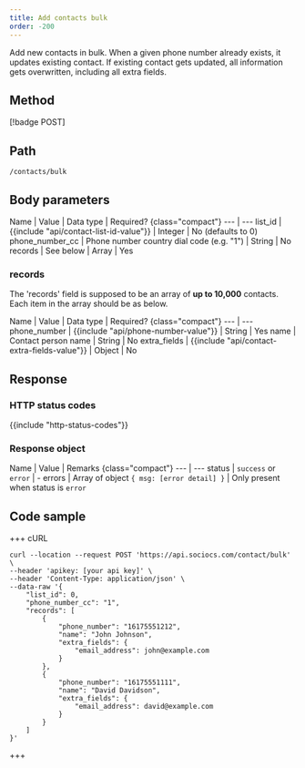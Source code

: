 ```yaml
---
title: Add contacts bulk
order: -200
---
```


Add new contacts in bulk. When a given phone number already exists, it updates existing contact. If existing contact gets updated, all information gets overwritten, including all extra fields.

## Method

[!badge POST]

## Path

`/contacts/bulk`

## Body parameters

Name | Value | Data type | Required? {class="compact"}
--- | ---
list_id | {{include "api/contact-list-id-value"}} | Integer | No (defaults to 0)
phone_number_cc | Phone number country dial code (e.g. "1") | String | No
records | See below | Array | Yes

### records

The 'records' field is supposed to be an array of **up to 10,000** contacts. Each item in the array should be as below.

Name | Value | Data type | Required? {class="compact"}
--- | ---
phone_number | {{include "api/phone-number-value"}} | String | Yes
name | Contact person name | String | No
extra_fields | {{include "api/contact-extra-fields-value"}} | Object | No

## Response

### HTTP status codes

{{include "http-status-codes"}}

### Response object

Name | Value | Remarks {class="compact"}
--- | ---
status | `success` or `error` | -
errors | Array of object `{ msg: [error detail] }` | Only present when status is `error`

## Code sample

+++ cURL

```shell
curl --location --request POST 'https://api.sociocs.com/contact/bulk' \
--header 'apikey: [your api key]' \
--header 'Content-Type: application/json' \
--data-raw '{
    "list_id": 0,
    "phone_number_cc": "1",
    "records": [
        {
            "phone_number": "16175551212",
            "name": "John Johnson",
            "extra_fields": {
                "email_address": john@example.com
            }
        },
        {
            "phone_number": "16175551111",
            "name": "David Davidson",
            "extra_fields": {
                "email_address": david@example.com
            }
        }
    ]
}'
```

+++
